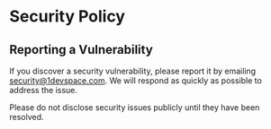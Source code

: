 # Security Policy

## Reporting a Vulnerability

If you discover a security vulnerability, please report it by emailing security@1devspace.com. We will respond as quickly as possible to address the issue.

Please do not disclose security issues publicly until they have been resolved. 